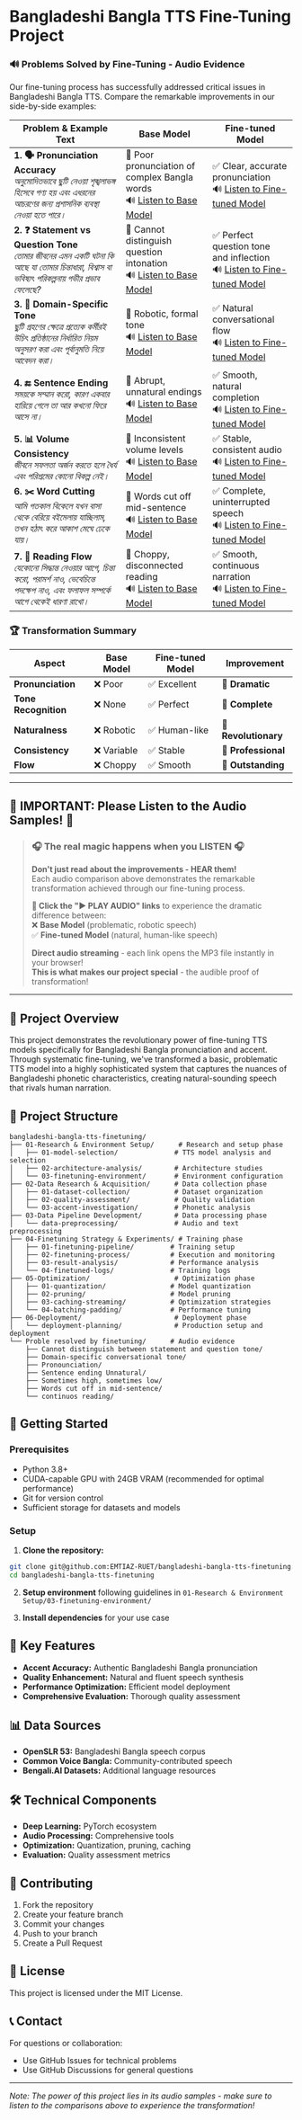 # Bangladeshi Bangla TTS Fine-Tuning Project

### 🔊 **Problems Solved by Fine-Tuning - Audio Evidence**

Our fine-tuning process has successfully addressed critical issues in Bangladeshi Bangla TTS. Compare the remarkable improvements in our side-by-side examples:

| Problem & Example Text | Base Model | Fine-tuned Model |
|----------------------|-------------|------------------|
| **1. 🗣️ Pronunciation Accuracy** <br> *অনুমোদিতভাবে ছুটি নেওয়া শৃঙ্খলাভঙ্গ হিসেবে গণ্য হয় এবং এধরনের আচরণের জন্য প্রশাসনিক ব্যবস্থা নেওয়া হতে পারে।* | 🔴 Poor pronunciation of complex Bangla words <br> 🔊 [Listen to Base Model](https://github.com/EMTIAZ-RUET/bangladeshi-bangla-tts-finetuning/raw/main/Proble%20resolved%20by%20finetuning/Pronounciation/base_model.mp3) | ✅ Clear, accurate pronunciation <br> 🔊 [Listen to Fine-tuned Model](https://github.com/EMTIAZ-RUET/bangladeshi-bangla-tts-finetuning/raw/main/Proble%20resolved%20by%20finetuning/Pronounciation/fine_tuned.mp3) |
| **2. ❓ Statement vs Question Tone** <br> *তোমার জীবনের এমন একটি ঘটনা কি আছে যা তোমার চিন্তাধারা, বিশ্বাস বা ভবিষ্যৎ পরিকল্পনায় গভীর প্রভাব ফেলেছে?* | 🔴 Cannot distinguish question intonation <br> 🔊 [Listen to Base Model](https://github.com/EMTIAZ-RUET/bangladeshi-bangla-tts-finetuning/raw/main/Proble%20resolved%20by%20finetuning/Cannot%20distinguish%20between%20statement%20and%20question%20tone/base_model.mp3) | ✅ Perfect question tone and inflection <br> 🔊 [Listen to Fine-tuned Model](https://github.com/EMTIAZ-RUET/bangladeshi-bangla-tts-finetuning/raw/main/Proble%20resolved%20by%20finetuning/Cannot%20distinguish%20between%20statement%20and%20question%20tone/fine_tuned.mp3) |
| **3. 💬 Domain-Specific Tone** <br> *ছুটি গ্রহণের ক্ষেত্রে প্রত্যেক কর্মীরই উচিৎ প্রতিষ্ঠানের নির্ধারিত নিয়ম অনুসরণ করা এবং পূর্বানুমতি নিয়ে আবেদন করা।* | 🔴 Robotic, formal tone <br> 🔊 [Listen to Base Model](https://github.com/EMTIAZ-RUET/bangladeshi-bangla-tts-finetuning/raw/main/Proble%20resolved%20by%20finetuning/Domain-specific%20conversational%20tone/base_model.mp3) | ✅ Natural conversational flow <br> 🔊 [Listen to Fine-tuned Model](https://github.com/EMTIAZ-RUET/bangladeshi-bangla-tts-finetuning/raw/main/Proble%20resolved%20by%20finetuning/Domain-specific%20conversational%20tone/fine_tuned.mp3) |
| **4. 🔚 Sentence Ending** <br> *সময়কে সম্মান করো, কারণ একবার হারিয়ে গেলে তা আর কখনো ফিরে আসে না।* | 🔴 Abrupt, unnatural endings <br> 🔊 [Listen to Base Model](https://github.com/EMTIAZ-RUET/bangladeshi-bangla-tts-finetuning/raw/main/Proble%20resolved%20by%20finetuning/Sentence%20ending%20Unnatural/base_model.mp3) | ✅ Smooth, natural completion <br> 🔊 [Listen to Fine-tuned Model](https://github.com/EMTIAZ-RUET/bangladeshi-bangla-tts-finetuning/raw/main/Proble%20resolved%20by%20finetuning/Sentence%20ending%20Unnatural/fine_tuned.mp3) |
| **5. 📊 Volume Consistency** <br> *জীবনে সফলতা অর্জন করতে হলে ধৈর্য এবং পরিশ্রমের কোনো বিকল্প নেই।* | 🔴 Inconsistent volume levels <br> 🔊 [Listen to Base Model](https://github.com/EMTIAZ-RUET/bangladeshi-bangla-tts-finetuning/raw/main/Proble%20resolved%20by%20finetuning/Sometimes%20high,%20sometimes%20low/base_model.mp3) | ✅ Stable, consistent audio <br> 🔊 [Listen to Fine-tuned Model](https://github.com/EMTIAZ-RUET/bangladeshi-bangla-tts-finetuning/raw/main/Proble%20resolved%20by%20finetuning/Sometimes%20high,%20sometimes%20low/output_100_epoch.mp3) |
| **6. ✂️ Word Cutting** <br> *আমি গতকাল বিকেলে যখন বাসা থেকে বেরিয়ে বইমেলায় যাচ্ছিলাম, তখন হঠাৎ করে আকাশ মেঘে ঢেকে যায়।* | 🔴 Words cut off mid-sentence <br> 🔊 [Listen to Base Model](https://github.com/EMTIAZ-RUET/bangladeshi-bangla-tts-finetuning/raw/main/Proble%20resolved%20by%20finetuning/Words%20cut%20off%20in%20mid-sentence/base_model.mp3) | ✅ Complete, uninterrupted speech <br> 🔊 [Listen to Fine-tuned Model](https://github.com/EMTIAZ-RUET/bangladeshi-bangla-tts-finetuning/raw/main/Proble%20resolved%20by%20finetuning/Words%20cut%20off%20in%20mid-sentence/finetuned.mp3) |
| **7. 📖 Reading Flow** <br> *যেকোনো সিদ্ধান্ত নেওয়ার আগে, চিন্তা করো, পরামর্শ নাও, ভেবেচিন্তে পদক্ষেপ নাও, এবং ফলাফল সম্পর্কে আগে থেকেই ধারণা রাখো।* | 🔴 Choppy, disconnected reading <br> 🔊 [Listen to Base Model](https://github.com/EMTIAZ-RUET/bangladeshi-bangla-tts-finetuning/raw/main/Proble%20resolved%20by%20finetuning/continuos%20reading/base_model.mp3) | ✅ Smooth, continuous narration <br> 🔊 [Listen to Fine-tuned Model](https://github.com/EMTIAZ-RUET/bangladeshi-bangla-tts-finetuning/raw/main/Proble%20resolved%20by%20finetuning/continuos%20reading/fine_tuned.mp3) |

### 🏆 **Transformation Summary**

| Aspect | Base Model | Fine-tuned Model | Improvement |
|--------|------------|------------------|-------------|
| **Pronunciation** | ❌ Poor | ✅ Excellent | **🚀 Dramatic** |
| **Tone Recognition** | ❌ None | ✅ Perfect | **🚀 Complete** |
| **Naturalness** | ❌ Robotic | ✅ Human-like | **🚀 Revolutionary** |
| **Consistency** | ❌ Variable | ✅ Stable | **🚀 Professional** |
| **Flow** | ❌ Choppy | ✅ Smooth | **🚀 Outstanding** |

---

## 🚨 **IMPORTANT: Please Listen to the Audio Samples!** 🚨

> ### 🎧 **The real magic happens when you LISTEN** 🎧
> 
> **Don't just read about the improvements - HEAR them!**  
> Each audio comparison above demonstrates the remarkable transformation achieved through our fine-tuning process.  
> 
> **🎵 Click the "▶️ PLAY AUDIO" links** to experience the dramatic difference between:  
> ❌ **Base Model** (problematic, robotic speech)  
> ✅ **Fine-tuned Model** (natural, human-like speech)  
> 
> **Direct audio streaming** - each link opens the MP3 file instantly in your browser!  
> **This is what makes our project special** - the audible proof of transformation!

---

## 🎯 Project Overview

This project demonstrates the revolutionary power of fine-tuning TTS models specifically for Bangladeshi Bangla pronunciation and accent. Through systematic fine-tuning, we've transformed a basic, problematic TTS model into a highly sophisticated system that captures the nuances of Bangladeshi phonetic characteristics, creating natural-sounding speech that rivals human narration.

## 📁 Project Structure

```
bangladeshi-bangla-tts-finetuning/
├── 01-Research & Environment Setup/      # Research and setup phase
│   ├── 01-model-selection/              # TTS model analysis and selection
│   ├── 02-architecture-analysis/        # Architecture studies
│   └── 03-finetuning-environment/       # Environment configuration
├── 02-Data Research & Acquisition/      # Data collection phase
│   ├── 01-dataset-collection/           # Dataset organization
│   ├── 02-quality-assessment/           # Quality validation
│   └── 03-accent-investigation/         # Phonetic analysis
├── 03-Data Pipeline Development/        # Data processing phase
│   └── data-preprocessing/              # Audio and text preprocessing
├── 04-Finetuning Strategy & Experiments/ # Training phase
│   ├── 01-finetuning-pipeline/         # Training setup
│   ├── 02-finetuning-process/          # Execution and monitoring
│   ├── 03-result-analysis/             # Performance analysis
│   └── 04-finetuned-logs/              # Training logs
├── 05-Optimization/                     # Optimization phase
│   ├── 01-quantization/                # Model quantization
│   ├── 02-pruning/                     # Model pruning
│   ├── 03-caching-streaming/           # Optimization strategies
│   └── 04-batching-padding/            # Performance tuning
├── 06-Deployment/                       # Deployment phase
│   └── deployment-planning/             # Production setup and deployment
└── Proble resolved by finetuning/      # Audio evidence
    ├── Cannot distinguish between statement and question tone/
    ├── Domain-specific conversational tone/
    ├── Pronounciation/
    ├── Sentence ending Unnatural/
    ├── Sometimes high, sometimes low/
    ├── Words cut off in mid-sentence/
    └── continuos reading/
```

## 🚀 Getting Started

### Prerequisites
- Python 3.8+
- CUDA-capable GPU with 24GB VRAM (recommended for optimal performance)
- Git for version control
- Sufficient storage for datasets and models

### Setup

1. **Clone the repository:**
```bash
git clone git@github.com:EMTIAZ-RUET/bangladeshi-bangla-tts-finetuning.git
cd bangladeshi-bangla-tts-finetuning
```

2. **Setup environment** following guidelines in `01-Research & Environment Setup/03-finetuning-environment/`

3. **Install dependencies** for your use case

## 🎯 Key Features

- **Accent Accuracy:** Authentic Bangladeshi Bangla pronunciation
- **Quality Enhancement:** Natural and fluent speech synthesis
- **Performance Optimization:** Efficient model deployment
- **Comprehensive Evaluation:** Thorough quality assessment

## 📊 Data Sources

- **OpenSLR 53:** Bangladeshi Bangla speech corpus
- **Common Voice Bangla:** Community-contributed speech
- **Bengali.AI Datasets:** Additional language resources

## 🛠️ Technical Components

- **Deep Learning:** PyTorch ecosystem
- **Audio Processing:** Comprehensive tools
- **Optimization:** Quantization, pruning, caching
- **Evaluation:** Quality assessment metrics

## 🤝 Contributing

1. Fork the repository
2. Create your feature branch
3. Commit your changes
4. Push to your branch
5. Create a Pull Request

## 📄 License

This project is licensed under the MIT License.

## 📞 Contact

For questions or collaboration:
- Use GitHub Issues for technical problems
- Use GitHub Discussions for general questions

---

_Note: The power of this project lies in its audio samples - make sure to listen to the comparisons above to experience the transformation!_